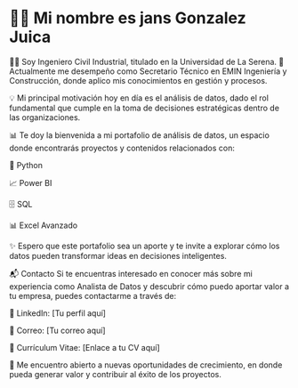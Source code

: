 # ✌🏼 Mi nombre es jans Gonzalez Juica
👨‍💼 Soy Ingeniero Civil Industrial, titulado en la Universidad de La Serena.
📌 Actualmente me desempeño como Secretario Técnico en EMIN Ingeniería y Construcción, donde aplico mis conocimientos en gestión y procesos.

💡 Mi principal motivación hoy en día es el análisis de datos, dado el rol fundamental que cumple en la toma de decisiones estratégicas dentro de las organizaciones.

📊 Te doy la bienvenida a mi portafolio de análisis de datos, un espacio donde encontrarás proyectos y contenidos relacionados con:

🐍 Python

📈 Power BI

🗄️ SQL

📊 Excel Avanzado

✨ Espero que este portafolio sea un aporte y te invite a explorar cómo los datos pueden transformar ideas en decisiones inteligentes.

📬 Contacto
Si te encuentras interesado en conocer más sobre mi experiencia como Analista de Datos y descubrir cómo puedo aportar valor a tu empresa, puedes contactarme a través de:

🔗 LinkedIn: [Tu perfil aquí]

📧 Correo: [Tu correo aquí]

📄 Currículum Vitae: [Enlace a tu CV aquí]

🚀 Me encuentro abierto a nuevas oportunidades de crecimiento, en donde pueda generar valor y contribuir al éxito de los proyectos.
